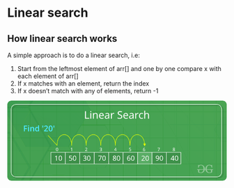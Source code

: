 # Linear search

## How linear search works

A simple approach is to do a linear search, i.e:
1. Start from the leftmost element of arr[] and one by one compare x with each element of arr[]
1. If x matches with an element, return the index
1. If x doesn’t match with any of elements, return -1

![linear search](../../../public/linear-search.png)
